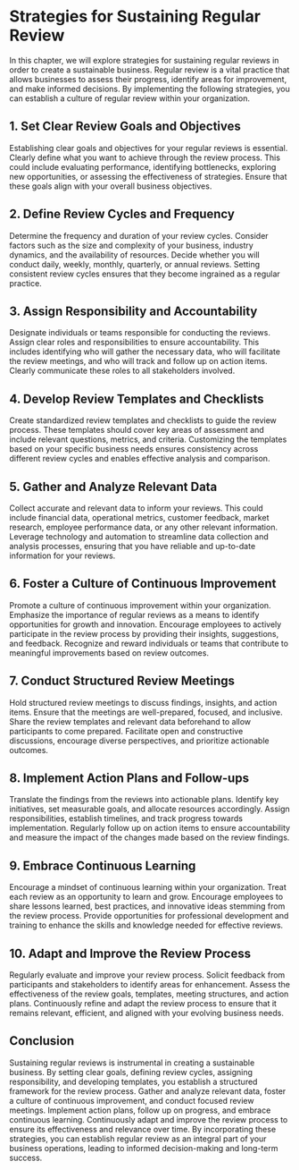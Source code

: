 Strategies for Sustaining Regular Review
=================================================

In this chapter, we will explore strategies for sustaining regular reviews in order to create a sustainable business. Regular review is a vital practice that allows businesses to assess their progress, identify areas for improvement, and make informed decisions. By implementing the following strategies, you can establish a culture of regular review within your organization.

**1. Set Clear Review Goals and Objectives**
--------------------------------------------

Establishing clear goals and objectives for your regular reviews is essential. Clearly define what you want to achieve through the review process. This could include evaluating performance, identifying bottlenecks, exploring new opportunities, or assessing the effectiveness of strategies. Ensure that these goals align with your overall business objectives.

**2. Define Review Cycles and Frequency**
-----------------------------------------

Determine the frequency and duration of your review cycles. Consider factors such as the size and complexity of your business, industry dynamics, and the availability of resources. Decide whether you will conduct daily, weekly, monthly, quarterly, or annual reviews. Setting consistent review cycles ensures that they become ingrained as a regular practice.

**3. Assign Responsibility and Accountability**
-----------------------------------------------

Designate individuals or teams responsible for conducting the reviews. Assign clear roles and responsibilities to ensure accountability. This includes identifying who will gather the necessary data, who will facilitate the review meetings, and who will track and follow up on action items. Clearly communicate these roles to all stakeholders involved.

**4. Develop Review Templates and Checklists**
----------------------------------------------

Create standardized review templates and checklists to guide the review process. These templates should cover key areas of assessment and include relevant questions, metrics, and criteria. Customizing the templates based on your specific business needs ensures consistency across different review cycles and enables effective analysis and comparison.

**5. Gather and Analyze Relevant Data**
---------------------------------------

Collect accurate and relevant data to inform your reviews. This could include financial data, operational metrics, customer feedback, market research, employee performance data, or any other relevant information. Leverage technology and automation to streamline data collection and analysis processes, ensuring that you have reliable and up-to-date information for your reviews.

**6. Foster a Culture of Continuous Improvement**
-------------------------------------------------

Promote a culture of continuous improvement within your organization. Emphasize the importance of regular reviews as a means to identify opportunities for growth and innovation. Encourage employees to actively participate in the review process by providing their insights, suggestions, and feedback. Recognize and reward individuals or teams that contribute to meaningful improvements based on review outcomes.

**7. Conduct Structured Review Meetings**
-----------------------------------------

Hold structured review meetings to discuss findings, insights, and action items. Ensure that the meetings are well-prepared, focused, and inclusive. Share the review templates and relevant data beforehand to allow participants to come prepared. Facilitate open and constructive discussions, encourage diverse perspectives, and prioritize actionable outcomes.

**8. Implement Action Plans and Follow-ups**
--------------------------------------------

Translate the findings from the reviews into actionable plans. Identify key initiatives, set measurable goals, and allocate resources accordingly. Assign responsibilities, establish timelines, and track progress towards implementation. Regularly follow up on action items to ensure accountability and measure the impact of the changes made based on the review findings.

**9. Embrace Continuous Learning**
----------------------------------

Encourage a mindset of continuous learning within your organization. Treat each review as an opportunity to learn and grow. Encourage employees to share lessons learned, best practices, and innovative ideas stemming from the review process. Provide opportunities for professional development and training to enhance the skills and knowledge needed for effective reviews.

**10. Adapt and Improve the Review Process**
--------------------------------------------

Regularly evaluate and improve your review process. Solicit feedback from participants and stakeholders to identify areas for enhancement. Assess the effectiveness of the review goals, templates, meeting structures, and action plans. Continuously refine and adapt the review process to ensure that it remains relevant, efficient, and aligned with your evolving business needs.

**Conclusion**
--------------

Sustaining regular reviews is instrumental in creating a sustainable business. By setting clear goals, defining review cycles, assigning responsibility, and developing templates, you establish a structured framework for the review process. Gather and analyze relevant data, foster a culture of continuous improvement, and conduct focused review meetings. Implement action plans, follow up on progress, and embrace continuous learning. Continuously adapt and improve the review process to ensure its effectiveness and relevance over time. By incorporating these strategies, you can establish regular review as an integral part of your business operations, leading to informed decision-making and long-term success.
